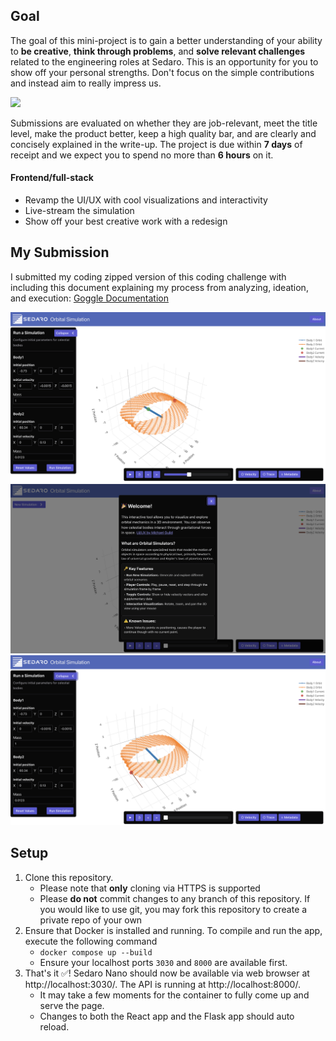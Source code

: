 ## Goal
The goal of this mini-project is to gain a better understanding of your ability to **be creative**, **think through problems**, and **solve relevant challenges** related to the engineering roles at Sedaro. This is an opportunity for you to show off your personal strengths. Don't focus on the simple contributions and instead aim to really impress us.

![](./files/screenshot2.png)

Submissions are evaluated on whether they are job-relevant, meet the title level, make the product better, keep a high quality bar, and are clearly and concisely explained in the write-up. The project is due within **7 days** of receipt and we expect you to spend no more than **6 hours** on it.

#### Frontend/full-stack
- Revamp the UI/UX with cool visualizations and interactivity
- Live-stream the simulation
- Show off your best creative work with a redesign

## My Submission
I submitted my coding zipped version of this coding challenge with including this document explaining my process from analyzing, ideation, and execution:
[Goggle Documentation](https://docs.google.com/document/d/1XZ0NaYre3RTrhkt4rfE0-t09NRVgFA3Te9O2y0z4AWA/edit?usp=sharing)

![](./files/Screenshot3.png)
![](./files/Screenshot4.png)
![](./files/Screenshot5.png)

## Setup
1. Clone this repository.
   - Please note that **only** cloning via HTTPS is supported
   - Please **do not** commit changes to any branch of this repository. If you would like to use git, you may fork this repository to create a private repo of your own
2. Ensure that Docker is installed and running. To compile and run the app, execute the following command
   - `docker compose up --build`
   - Ensure your localhost ports `3030` and `8000` are available first.
3. That's it ✅! Sedaro Nano should now be available via web browser at http://localhost:3030/. The API is running at http://localhost:8000/.
   - It may take a few moments for the container to fully come up and serve the page.
   - Changes to both the React app and the Flask app should auto reload.
